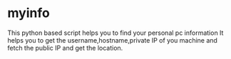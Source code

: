 # myinfo
This python based script helps you to find your personal pc information
It helps you to get the username,hostname,private IP of you machine and fetch the public IP and get the location.
